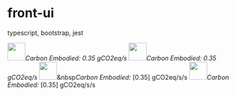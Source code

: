 # front-ui
typescript, bootstrap, jest

<image width="40" height="40" src="https://if.greensoftware.foundation/img/logo.svg"><span style="color:#green">*Carbon Embodied: 0.35 gCO2eq/s*</span>
<image width="40" height="40" src="https://if.greensoftware.foundation/img/logo.svg"><span style="color:#green">*Carbon Embodied: 0.35 gCO2eq/s*</span>
<image width="40" height="40" src="https://if.greensoftware.foundation/img/logo.svg"><span style="color:#green">&nbsp*Carbon Embodied:* [0.35] gCO2eq/s/s</span>
<image width="40" height="40" src="https://if.greensoftware.foundation/img/logo.svg"><span style="color:#green">*Carbon Embodied:* [0.35] gCO2eq/s/s</span>
